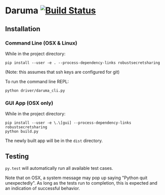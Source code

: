 # Daruma [![Build Status](https://travis-ci.com/sudssm/daruma.svg?token=9r7x75stRuvJScvvvedh&branch=master)](https://travis-ci.com/sudssm/daruma)

## Installation

### Command Line (OSX & Linux)
While in the project directory:

```
pip install --user -e . --process-dependency-links robustsecretsharing
```
(Note: this assumes that ssh keys are configured for git)

To run the command line REPL:

```
python driver/daruma_cli.py
```

### GUI App (OSX only)
While in the project directory:

```
pip install --user -e \.\[gui] --process-dependency-links robustsecretsharing
python build.py
```
The newly built app will be in the `dist` directory.

## Testing
`py.test` will automatically run all available test cases.

Note that on OSX, a system message may pop up saying "Python quit unexpectedly".  As long as the tests run to completion, this is expected and an indication of successful behavior.

